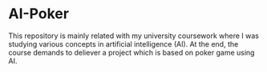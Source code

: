 # AI-Poker
This repository is mainly related with my university coursework where I was studying various concepts in artificial intelligence (AI). At the end, the course demands to deliever a project which is based on poker game using AI.
